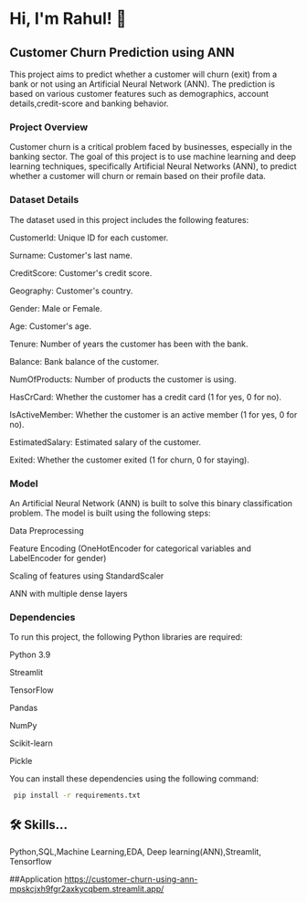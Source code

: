 
# Hi, I'm Rahul! 👋


## Customer Churn Prediction using ANN
 
This project aims to predict whether a customer will churn (exit) from a bank or not using an Artificial Neural Network (ANN). The prediction is based on various customer features such as demographics, account details,credit-score  and banking behavior.
 
 
### Project Overview
Customer churn is a critical problem faced by businesses, especially in the banking sector. The goal of this project is to use machine learning and deep learning techniques, specifically Artificial Neural Networks (ANN), to predict whether a customer will churn or remain based on their profile data.
### Dataset Details
The dataset used in this project includes the following features:

CustomerId: Unique ID for each customer.

Surname: Customer's last name.

CreditScore: Customer's credit score.

Geography: Customer's country.

Gender: Male or Female.

Age: Customer's age.

Tenure: Number of years the customer has been with the bank.

Balance: Bank balance of the customer.

NumOfProducts: Number of products the customer is using.

HasCrCard: Whether the customer has a credit card (1 for yes, 0 for no).

IsActiveMember: Whether the customer is an active member (1 for yes, 0 for no).

EstimatedSalary: Estimated salary of the customer.

Exited: Whether the customer exited (1 for churn, 0 for staying).
### Model
An Artificial Neural Network (ANN) is built to solve this binary classification problem. The model is built using the following steps:

Data Preprocessing

Feature Encoding (OneHotEncoder for categorical variables and LabelEncoder for gender)

Scaling of features using StandardScaler

ANN with multiple dense layers
### Dependencies
To run this project, the following Python libraries are required:

Python 3.9  

Streamlit 

TensorFlow

Pandas

NumPy

Scikit-learn

Pickle

You can install these dependencies using the following command:
 
```bash
 pip install -r requirements.txt
```
## 🛠 Skills...
Python,SQL,Machine Learning,EDA, Deep learning(ANN),Streamlit,
Tensorflow

##Application
https://customer-churn-using-ann-mpskcjxh9fgr2axkycqbem.streamlit.app/
